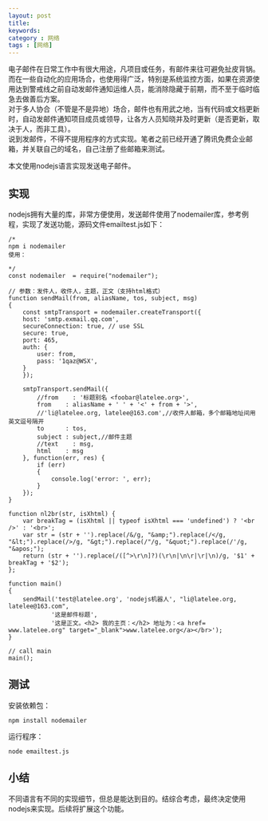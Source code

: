 ```yaml
---
layout: post
title: 
keywords: 
category : 网络
tags : [网络]
---
```

电子邮件在日常工作中有很大用途，凡项目或任务，有邮件来往可避免扯皮背锅。  
而在一些自动化的应用场合，也使用得广泛，特别是系统监控方面，如果在资源使用达到警戒线之前自动发邮件通知运维人员，能消除隐藏于前期，而不至于临时临急去做善后方案。  
对于多人协合（不管是不是异地）场合，邮件也有用武之地，当有代码或文档更新时，自动发邮件通知项目成员或领导，让各方人员知晓并及时更新（是否更新，取决于人，而非工具）。  
说到发邮件，不得不提用程序的方式实现。笔者之前已经开通了腾讯免费企业邮箱，并关联自己的域名，自己注册了些邮箱来测试。  

本文使用nodejs语言实现发送电子邮件。  

<!-- more -->

## 实现
nodejs拥有大量的库，非常方便使用，发送邮件使用了nodemailer库，参考例程，实现了发送功能，源码文件emailtest.js如下：  
```
/*
npm i nodemailer
使用：

*/
const nodemailer  = require("nodemailer");

// 参数：发件人，收件人，主题，正文（支持html格式）
function sendMail(from, aliasName, tos, subject, msg)
{
    const smtpTransport = nodemailer.createTransport({
    host: 'smtp.exmail.qq.com',
    secureConnection: true, // use SSL
    secure: true,
    port: 465,
    auth: {
        user: from,
        pass: '1qaz@WSX',
    }
    });

    smtpTransport.sendMail({
        //from    : '标题别名 <foobar@latelee.org>',
        from    : aliasName + ' ' + '<' + from + '>',
        //'li@latelee.org, latelee@163.com',//收件人邮箱，多个邮箱地址间用英文逗号隔开
        to      : tos,
        subject : subject,//邮件主题
        //text    : msg,
        html    : msg
    }, function(err, res) {
        if (err)
        {
            console.log('error: ', err);
        }
    });
}

function nl2br(str, isXhtml) {
    var breakTag = (isXhtml || typeof isXhtml === 'undefined') ? '<br />' : '<br>';
    var str = (str + '').replace(/&/g, "&amp;").replace(/</g, "&lt;").replace(/>/g, "&gt;").replace(/"/g, "&quot;").replace(/'/g, "&apos;");
    return (str + '').replace(/([^>\r\n]?)(\r\n|\n\r|\r|\n)/g, '$1' + breakTag + '$2');
};

function main()
{
    sendMail('test@latelee.org', 'nodejs机器人', "li@latelee.org, latelee@163.com", 
            '这是邮件标题',
            '这是正文。<h2> 我的主页：</h2> 地址为：<a href= www.latelee.org" target="_blank">www.latelee.org</a></br>');
}

// call main
main();

```

## 测试

安装依赖包：  
```
npm install nodemailer
```

运行程序：  
```
node emailtest.js
```

## 小结
不同语言有不同的实现细节，但总是能达到目的。结综合考虑，最终决定使用nodejs来实现。后续将扩展这个功能。    

